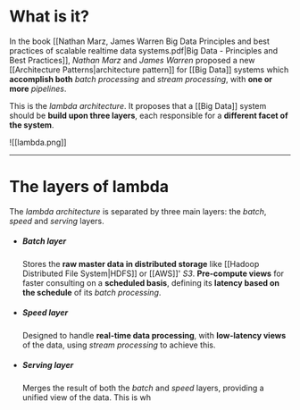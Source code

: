 # What is it?

In the book [[Nathan Marz, James Warren Big Data Principles and best practices of scalable realtime data systems.pdf|Big Data - Principles and Best Practices]], *Nathan Marz* and *James Warren* proposed a new [[Architecture Patterns|architecture pattern]] for [[Big Data]] systems which **accomplish both** *batch processing* and *stream processing*, with **one or more** *pipelines*.

This is the *lambda architecture*. It proposes that a [[Big Data]] system should be **build upon three layers**, each responsible for a **different facet of the system**.

![[lambda.png]]
___
# The layers of lambda
The *lambda architecture* is separated by three main layers: the *batch*, *speed* and *serving* layers.

- ##### Batch layer
	Stores the **raw master data in distributed storage** like [[Hadoop Distributed File System|HDFS]] or [[AWS]]' *S3*. **Pre-compute views** for faster consulting on a **scheduled basis**, defining its **latency based on the schedule** of its *batch processing*.

- ##### Speed layer
	Designed to handle **real-time data processing**, with **low-latency views** of the data, using *stream processing* to achieve this.

- ##### Serving layer
	Merges the result of both the *batch* and *speed* layers, providing a unified view of the data. This is wh